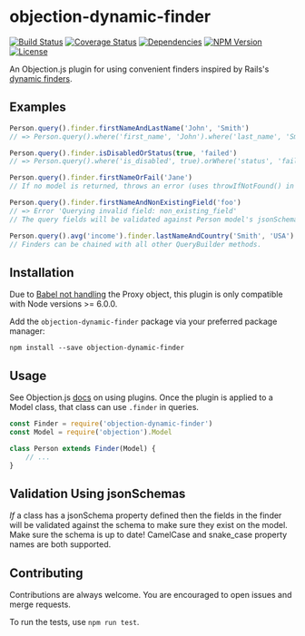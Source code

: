 # objection-dynamic-finder

<a href="https://travis-ci.org/snlamm/objection-dynamic-finder"><img src="https://travis-ci.org/snlamm/objection-dynamic-finder.svg?branch=master" alt="Build Status"></a>
<a href='https://coveralls.io/github/snlamm/objection-dynamic-finder?branch=master'><img src='https://coveralls.io/repos/github/snlamm/objection-dynamic-finder/badge.svg?branch=master' alt='Coverage Status' /></a>
<a href="https://www.npmjs.com/package/objection-dynamic-finder"><img src="https://img.shields.io/gemnasium/mathiasbynens/he.svg" alt="Dependencies"></a>
<a href="https://www.npmjs.com/package/objection-dynamic-finder"><img src="https://img.shields.io/npm/v/objection-dynamic-finder.svg" alt="NPM Version"></a>
<a href="https://www.npmjs.com/package/objection-dynamic-finder"><img src="https://img.shields.io/npm/l/objection-dynamic-finder.svg" alt="License"></a>

An Objection.js plugin for using convenient finders inspired by Rails's [dynamic finders](http://guides.rubyonrails.org/active_record_querying.html#dynamic-finders).

## Examples

```js
Person.query().finder.firstNameAndLastName('John', 'Smith')
// => Person.query().where('first_name', 'John').where('last_name', 'Smith')

Person.query().finder.isDisabledOrStatus(true, 'failed')
// => Person.query().where('is_disabled', true).orWhere('status', 'failed')

Person.query().finder.firstNameOrFail('Jane')
// If no model is returned, throws an error (uses throwIfNotFound() in Objection > 0.8.1)

Person.query().finder.firstNameAndNonExistingField('foo')
// => Error 'Querying invalid field: non_existing_field'
// The query fields will be validated against Person model's jsonSchema, if it has one.

Person.query().avg('income').finder.lastNameAndCountry('Smith', 'USA').where('age', '<', 30)
// Finders can be chained with all other QueryBuilder methods.
```

## Installation
Due to [Babel not handling](http://babeljs.io/learn-es2015/#ecmascript-2015-features-proxies) the Proxy object, this plugin is only compatible with Node versions >= 6.0.0.

Add the `objection-dynamic-finder` package via your preferred package manager:

```shell
npm install --save objection-dynamic-finder
```

## Usage

See Objection.js [docs](http://vincit.github.io/objection.js/#plugin-development-best-practices) on using plugins. Once the plugin is applied to a Model class, that class can use `.finder` in queries.

```js
const Finder = require('objection-dynamic-finder')
const Model = require('objection').Model

class Person extends Finder(Model) {
	// ...
}

```

## Validation Using jsonSchemas

_If_ a class has a jsonSchema property defined then the fields in the finder will be validated against the schema to make sure they exist on the model. Make sure the schema is up to date! CamelCase and snake_case property names are both supported.

## Contributing
Contributions are always welcome. You are encouraged to open issues and merge requests.

To run the tests, use `npm run test`.
